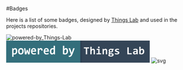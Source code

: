 #Badges

Here is a list of some badges, designed by [Things Lab](www.thingslab.cc) and used in the projects repositories.

![powered-by_Things-Lab](http://www.thingslab.cc/wp-content/uploads/2015/05/powered-by_things-lab.png)
![png](https://raw.githubusercontent.com/thingslab/badges/master/badges/test/powered-by_things-lab.png)
![svg](https://cdn.rawgit.com/thingslab/badges/master/badges/test/tst.svg)
